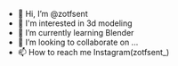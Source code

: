 - 👋 Hi, I’m @zotfsent
- 👀 I'm interested in 3d modeling
- 🌱 I’m currently learning Blender
- 💞️ I’m looking to collaborate on ...
- 📫 How to reach me Instagram(zotfsent_)
